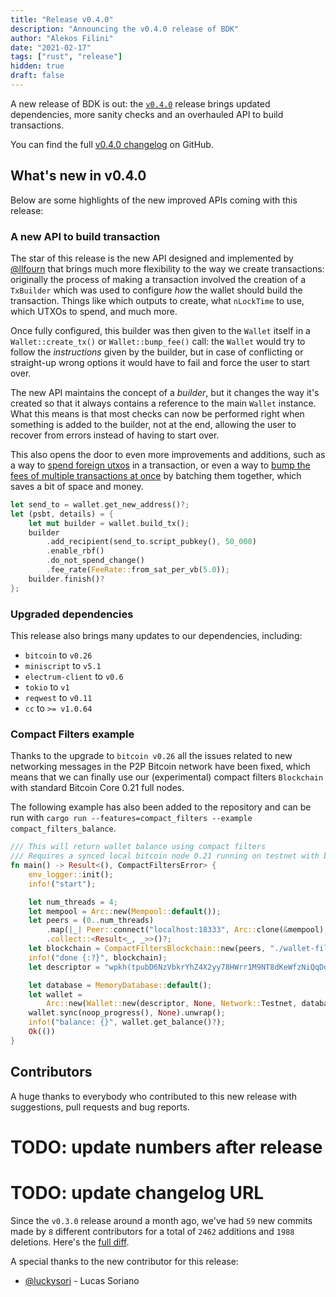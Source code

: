 ```yaml
---
title: "Release v0.4.0"
description: "Announcing the v0.4.0 release of BDK"
author: "Alekos Filini"
date: "2021-02-17"
tags: ["rust", "release"]
hidden: true
draft: false
---
```


A new release of BDK is out: the [`v0.4.0`] release brings updated dependencies, more sanity checks and an overhauled API to build transactions.

You can find the full [v0.4.0 changelog][changelog] on GitHub.

## What's new in v0.4.0

Below are some highlights of the new improved APIs coming with this release:

### A new API to build transaction

The star of this release is the new API designed and implemented by [@llfourn] that brings much more flexibility to the way we create transactions: originally the process of making a transaction involved the creation of a `TxBuilder` which was used
to configure *how* the wallet should build the transaction. Things like which outputs to create, what `nLockTime` to use, which UTXOs to spend, and much more.

Once fully configured, this builder was then given to the `Wallet` itself in a `Wallet::create_tx()` or `Wallet::bump_fee()` call: the `Wallet` would try to follow the *instructions* given by the builder, but in
case of conflicting or straight-up wrong options it would have to fail and force the user to start over.

The new API maintains the concept of a *builder*, but it changes the way it's created so that it always contains a reference to the main `Wallet` instance. What this means is that most checks can now be performed right
when something is added to the builder, not at the end, allowing the user to recover from errors instead of having to start over.

This also opens the door to even more improvements and additions, such as a way to [spend foreign utxos][foreign_utxo] in a transaction, or even a way to [bump the fees of multiple transactions at once][bump_fee_batched] by batching them together, which
saves a bit of space and money.

```rust
let send_to = wallet.get_new_address()?;
let (psbt, details) = {
    let mut builder = wallet.build_tx();
    builder
        .add_recipient(send_to.script_pubkey(), 50_000)
        .enable_rbf()
        .do_not_spend_change()
        .fee_rate(FeeRate::from_sat_per_vb(5.0));
    builder.finish()?
};
```

### Upgraded dependencies

This release also brings many updates to our dependencies, including:

- `bitcoin` to `v0.26`
- `miniscript` to `v5.1`
- `electrum-client` to `v0.6`
- `tokio` to `v1`
- `reqwest` to `v0.11`
- `cc` to `>= v1.0.64`

### Compact Filters example

Thanks to the upgrade to `bitcoin v0.26` all the issues related to new networking messages in the P2P Bitcoin network have been fixed, which means that we can finally use our (experimental) compact filters `Blockchain` with
standard Bitcoin Core 0.21 full nodes.

The following example has also been added to the repository and can be run with `cargo run --features=compact_filters --example compact_filters_balance`.

```rust
/// This will return wallet balance using compact filters
/// Requires a synced local bitcoin node 0.21 running on testnet with blockfilterindex=1 and peerblockfilters=1
fn main() -> Result<(), CompactFiltersError> {
    env_logger::init();
    info!("start");

    let num_threads = 4;
    let mempool = Arc::new(Mempool::default());
    let peers = (0..num_threads)
        .map(|_| Peer::connect("localhost:18333", Arc::clone(&mempool), Network::Testnet))
        .collect::<Result<_, _>>()?;
    let blockchain = CompactFiltersBlockchain::new(peers, "./wallet-filters", Some(500_000))?;
    info!("done {:?}", blockchain);
    let descriptor = "wpkh(tpubD6NzVbkrYhZ4X2yy78HWrr1M9NT8dKeWfzNiQqDdMqqa9UmmGztGGz6TaLFGsLfdft5iu32gxq1T4eMNxExNNWzVCpf9Y6JZi5TnqoC9wJq/*)";

    let database = MemoryDatabase::default();
    let wallet =
        Arc::new(Wallet::new(descriptor, None, Network::Testnet, database, blockchain).unwrap());
    wallet.sync(noop_progress(), None).unwrap();
    info!("balance: {}", wallet.get_balance()?);
    Ok(())
}
```

## Contributors

A huge thanks to everybody who contributed to this new release with suggestions, pull requests and bug reports.

# TODO: update numbers after release
# TODO: update changelog URL

Since the `v0.3.0` release around a month ago, we've had `59` new commits made by `8` different contributors for a total of `2462` additions and `1988` deletions. Here's the [full diff][gh_diff].

A special thanks to the new contributor for this release:

- [@luckysori][@luckysori] - Lucas Soriano

[changelog]: https://github.com/bitcoindevkit/bdk/blob/75669049268bbc294564f8c6e0528e07a546258f/CHANGELOG.md#v030---v020
[foreign_utxo]: https://github.com/bitcoindevkit/bdk/pull/279
[bump_fee_batched]: https://github.com/bitcoindevkit/bdk/issues/280
[gh_diff]: https://github.com/bitcoindevkit/bdk/compare/v0.3.0...v0.4.0

[`v0.4.0`]: https://crates.io/crates/bdk/0.4.0

[@luckysori]: https://github.com/luckysori
[@llfourn]: https://github.com/llfourn
